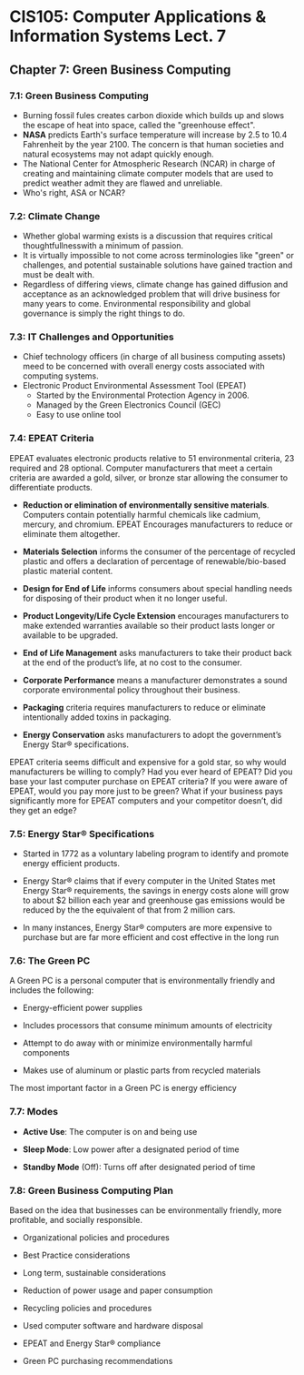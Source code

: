 # CIS105: Computer Applications & Information Systems Lect. 7

## Chapter 7: Green Business Computing

### 7.1: Green Business Computing

-   Burning fossil fules creates carbon dioxide which builds up and slows the escape of heat into space, called the "greenhouse effect".
-   **NASA** predicts Earth's surface temperature will increase by 2.5 to 10.4 Fahrenheit by the year 2100. The concern is that human societies and natural ecosystems may not adapt quickly enough.
-   The National Center for Atmospheric Research (NCAR) in charge of creating and maintaining climate computer models that are used to predict weather admit they are flawed and unreliable.
-   Who's right, ASA or NCAR?

### 7.2: Climate Change

-   Whether global warming exists is a discussion that requires critical thoughtfullnesswith a minimum of passion.
-   It is virtually impossible to not come across terminologies like "green" or challenges, and potential sustainable solutions have gained traction and must be dealt with.
-   Regardless of differing views, climate change has gained diffusion and acceptance as an acknowledged problem that will drive business for many years to come. Environmental responsibility and global governance is simply the right things to do.

### 7.3: IT Challenges and Opportunities

-   Chief technology officers (in charge of all business computing assets) meed to be concerned with overall energy costs associated with computing systems.
-   Electronic Product Environmental Assessment Tool (EPEAT)
    -   Started by the Environmental Protection Agency in 2006.
    -   Managed by the Green Electronics Council (GEC)
    -   Easy to use online tool

### 7.4: EPEAT Criteria

EPEAT evaluates electronic products relative to 51 environmental criteria, 23 required and 28 optional. Computer manufacturers that meet a certain criteria are awarded a gold, silver, or bronze star allowing the consumer to differentiate products.

-   **Reduction or elimination of environmentally sensitive materials**. Computers contain potentially harmful chemicals like cadmium, mercury, and chromium. EPEAT Encourages manufacturers to reduce or eliminate them altogether.

-   **Materials Selection** informs the consumer of the percentage of recycled plastic and offers a declaration of percentage of renewable/bio-based plastic material content.

-   **Design for End of Life** informs consumers about special handling needs for disposing of their product when it no longer useful.

-   **Product Longevity/Life Cycle Extension** encourages manufacturers to make extended warranties available so their product lasts longer or available to be upgraded.

-   **End of Life Management** asks manufacturers to take their product back at the end of the product’s life, at no cost to the consumer.

-   **Corporate Performance** means a manufacturer demonstrates a sound corporate environmental policy throughout their business.

-   **Packaging** criteria requires manufacturers to reduce or eliminate intentionally added toxins in packaging.

-   **Energy Conservation** asks manufacturers to adopt the government’s Energy Star® specifications.

EPEAT criteria seems difficult and expensive for a gold star, so why would manufacturers be willing to comply? Had you ever heard of EPEAT? Did you base your last computer purchase on EPEAT criteria? If you were aware of EPEAT, would you pay more just to be green? What if your business pays significantly more for EPEAT computers and your competitor doesn’t, did they get an edge?

### 7.5: **Energy Star® Specifications**

-   Started in 1772 as a voluntary labeling program to identify and promote energy efficient products.

-   Energy Star® claims that if every computer in the United States met Energy Star® requirements, the savings in energy costs alone will grow to about $2 billion each year and greenhouse gas emissions would be reduced by the the equivalent of that from 2 million cars.

-   In many instances, Energy Star® computers are more expensive to purchase but are far more efficient and cost effective in the long run

### 7.6: The Green PC

A Green PC is a personal computer that is environmentally friendly and includes the following:

-   Energy-efficient power supplies

-   Includes processors that consume minimum amounts of electricity

-   Attempt to do away with or minimize environmentally harmful components

-   Makes use of aluminum or plastic parts from recycled materials

The most important factor in a Green PC is energy efficiency

### 7.7: **Modes**

-   **Active Use**: The computer is on and being use

-   **Sleep Mode**: Low power after a designated period of time

-   **Standby Mode** (Off): Turns off after designated period of time

### 7.8: Green Business Computing Plan

Based on the idea that businesses can be environmentally friendly, more profitable, and socially responsible.

-   Organizational policies and procedures

-   Best Practice considerations

-   Long term, sustainable considerations

-   Reduction of power usage and paper consumption

-   Recycling policies and procedures

-   Used computer software and hardware disposal

-   EPEAT and Energy Star® compliance

-   Green PC purchasing recommendations

